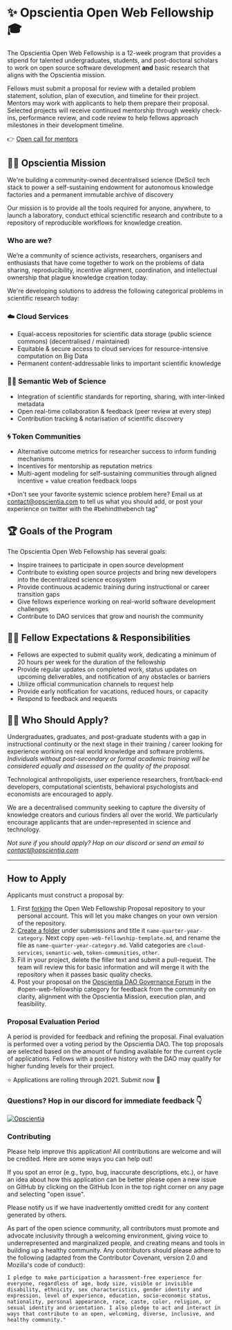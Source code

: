 # ✨ Opscientia Open Web Fellowship 🎓
The Opscientia Open Web Fellowship is a 12-week program that provides a stipend for talented undergraduates, students, and post-doctoral scholars to work on open source software development **and** basic research that aligns with the Opscientia mission.

Fellows must submit a proposal for review with a detailed problem statement, solution, plan of execution, and timeline for their project. Mentors may work with applicants to help them prepare their proposal. Selected projects will receive continued mentorship through weekly check-ins, performance review, and code review to help fellows approach milestones in their development timeline.

 👉 [Open call for mentors]()

## 👩‍🚀 Opscientia Mission
We're building a community-owned decentralised science (DeSci) tech stack to power a self-sustaining endowment for autonomous knowledge factories and a permanent immutable archive of discovery

Our mission is to provide all the tools required for anyone, anywhere, to launch a laboratory, conduct ethical scienctific research and contribute to a repository of reproducible workflows for knowledge creation. 

### Who are we?
We’re a community of science activists, researchers, organisers and enthusiasts that have come together to work on the problems of data sharing, reproducibility, incentive alignment, coordination, and intellectual ownership that plague knowledge creation today.

We're developing solutions to address the following categorical problems in scientific research today:

### ☁️ Cloud Services
- Equal-access repositories for scientific data storage (public science commons) (decentralised / maintained)
- Equitable & secure access to cloud services for resource-intensive computation on Big Data
- Permanent content-addressable links to important scientific knowledge

### 👩‍🏫 Semantic Web of Science
- Integration of scientific standards for reporting, sharing, with inter-linked metadata
- Open real-time collaboration & feedback (peer review at every step)
- Contribution tracking & notarisation of scientific discovery

### 🌀 Token Communities
- Alternative outcome metrics for researcher success to inform funding mechanisms
- Incentives for mentorship as reputation metrics
- Multi-agent modeling for self-sustaining communities through aligned incentive + value creation feedback loops

*Don't see your favorite systemic science problem here? Email us at contact@opscientia.com to tell us what you should add, or post your experience on twitter with the #behindthebench tag"

## 🏆 Goals of the Program
The Opscientia Open Web Fellowship has several goals:
* Inspire trainees to participate in open source development
* Contribute to existing open source projects and bring new developers into the decentralized science ecosystem
* Provide continuous academic training during instructional or career transition gaps
* Give fellows experience working on real-world software development challenges
* Contribute to DAO services that grow and nourish the community

## 👩‍🎓 Fellow Expectations & Responsibilities
* Fellows are expected to submit quality work, dedicating a minimum of 20 hours per week for the duration of the fellowship
* Provide regular updates on completed work, status updates on upcoming deliverables, and notification of any obstacles or barriers
* Utilize official communication channels to request help
* Provide early notification for vacations, reduced hours, or capacity
* Respond to feedback and requests

## 🙋‍♀️ Who Should Apply?
Undergraduates, graduates, and post-graduate students with a gap in instructional continuity or the next stage in their training / career looking for experience working on real world knowledge and software problems. _Individuals without post-secondary or formal academic training will be considered equally and assessed on the quality of the proposal._

Technological anthropoligists, user experience researchers, front/back-end developers, computational scientists, behavioral psychologists and economists are encouraged to apply. 

We are a decentralised community seeking to capture the diversity of knowledge creators and curious finders all over the world. We particularly encourage applicants that are under-represented in science and technology.

*Not sure if you should apply? Hop on our discord or send an email to contact@opscientia.com*

---------
## How to Apply
Applicants must construct a proposal by:
1) First [forking](https://docs.github.com/en/get-started/quickstart/fork-a-repo) the Open Web Fellowship Proposal repository to your personal account. This will let you make changes on your own version of the repository.
2) [Create a folder](https://github.community/t/add-a-folder/2304) under submissions and title it `name-quarter-year-category`. Next copy  `open-web-fellowship-template.md`, and rename the file as `name-quarter-year-category.md`. Valid categories are `cloud-services`, `semantic-web`, `token-communities`, `other`. 
3) Fill in your project, delete the filler text and submit a pull-request. The team will review this for basic information and will merge it with the repository when it passes basic quality checks.
4) Post your proposal on the [Opscientia DAO Governance Forum](hack.opsci.io) in the #open-web-fellowship category for feedback from the community on clarity, alignment with the Opscientia Mission, execution plan, and feasibility. 

### Proposal Evaluation Period
A period is provided for feedback and refining the proposal. Final evaluation is performed over a voting period by the Opscientia DAO. The top proposals are selected based on the amount of funding available for the current cycle of applications. Fellows with a positive history with the DAO may qualify for higher funding levels for their project.

⭐️ Applications are rolling through 2021. Submit now 🍴

### Questions? Hop in our discord for immediate feedback 👇
[![Opscientia](https://img.shields.io/discord/819266495972507699.svg?label=Discord&logo=Discord&colorB=7289da&style=for-the-badge)](https://discord.gg/S3uDbdFKA9)

### Contributing
Please help improve this application! All contributions are welcome and will be credited. Here are some ways you can help out!

If you spot an error (e.g., typo, bug, inaccurate descriptions, etc.), or have an idea about how this application can be better please open a new issue on GitHub by clicking on the GitHub Icon in the top right corner on any page and selecting "open issue".

Please notify us if we have inadvertently omitted credit for any content generated by others.

As part of the open science community, all contributors must promote and advocate inclusivity through a welcoming environment, giving voice to underrepresented and marginalized people, and creating means and tools in building up a healthy community. Any contributors should please adhere to the following (adapted from the Contributor Covenant, version 2.0 and Mozilla's code of conduct):

```
I pledge to make participation a harassment-free experience for everyone, regardless of age, body size, visible or invisible disability, ethnicity, sex characteristics, gender identity and expression, level of experience, education, socio-economic status, nationality, personal appearance, race, caste, color, religion, or sexual identity and orientation. I also pledge to act and interact in ways that contribute to an open, welcoming, diverse, inclusive, and healthy community."
```

